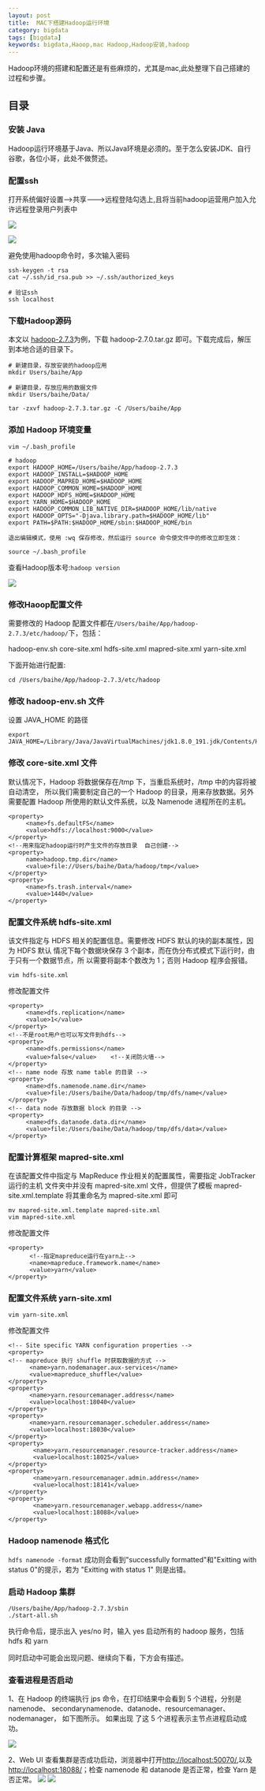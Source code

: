 ```yaml
---
layout: post
title:  MAC下搭建Hadoop运行环境
category: bigdata 
tags: [bigdata]
keywords: bigdata,Haoop,mac Hadoop,Hadoop安装,hadoop
---
```


Hadoop环境的搭建和配置还是有些麻烦的，尤其是mac,此处整理下自己搭建的过程和步骤。

## 目录

### 安装 Java
Hadoop运行环境基于Java、所以Java环境是必须的。至于怎么安装JDK、自行谷歌，各位小哥，此处不做赘述。

### 配置ssh 
打开系统偏好设置-->共享--->远程登陆勾选上,且将当前hadoop运营用户加入允许远程登录用户列表中

![](https://static.studytime.xin/image/articles/20190720234625.png)

![](https://static.studytime.xin/image/articles/20190720235630.png)

避免使用hadoop命令时，多次输入密码
```
ssh-keygen -t rsa
cat ~/.ssh/id_rsa.pub >> ~/.ssh/authorized_keys

# 验证ssh 
ssh localhost
```

### 

### 下载Hadoop源码
本文以 [hadoop-2.7.3](https://archive.apache.org/dist/hadoop/core/hadoop-2.7.3/)为例，下载 hadoop-2.7.0.tar.gz 即可。下载完成后，解压到本地合适的目录下。
```
# 新建目录，存放安装的hadoop应用
mkdir Users/baihe/App

# 新建目录，存放应用的数据文件
mkdir Users/baihe/Data/

tar -zxvf hadoop-2.7.3.tar.gz -C /Users/baihe/App
```

### 添加 Hadoop 环境变量
```
vim ~/.bash_profile

# hadoop
export HADOOP_HOME=/Users/baihe/App/hadoop-2.7.3
export HADOOP_INSTALL=$HADOOP_HOME
export HADOOP_MAPRED_HOME=$HADOOP_HOME
export HADOOP_COMMON_HOME=$HADOOP_HOME
export HADOOP_HDFS_HOME=$HADOOP_HOME
export YARN_HOME=$HADOOP_HOME
export HADOOP_COMMON_LIB_NATIVE_DIR=$HADOOP_HOME/lib/native
export HADOOP_OPTS="-Djava.library.path=$HADOOP_HOME/lib"
export PATH=$PATH:$HADOOP_HOME/sbin:$HADOOP_HOME/bin

退出编辑模式，使用 :wq 保存修改，然后运行 source 命令使文件中的修改立即生效：

source ~/.bash_profile

```

查看Hadoop版本号:`hadoop version`

![](https://static.studytime.xin/image/articles/20190720231833.png)


### 修改Haoop配置文件

需要修改的 Hadoop 配置文件都在`/Users/baihe/App/hadoop-2.7.3/etc/hadoop/`下，包括：

hadoop-env.sh
core-site.xml
hdfs-site.xml
mapred-site.xml
yarn-site.xml

下面开始进行配置:
```
cd /Users/baihe/App/hadoop-2.7.3/etc/hadoop
```

### 修改 hadoop-env.sh 文件

设置 JAVA_HOME 的路径
```
export JAVA_HOME=/Library/Java/JavaVirtualMachines/jdk1.8.0_191.jdk/Contents/Home
```

### 修改 core-site.xml 文件
默认情况下，Hadoop 将数据保存在/tmp 下，当重启系统时，/tmp 中的内容将被自动清空， 所以我们需要制定自己的一个 Hadoop 的目录，用来存放数据。另外需要配置 Hadoop 所使用的默认文件系统，以及 Namenode 进程所在的主机。
```
<property>
     <name>fs.defaultFS</name>
     <value>hdfs://localhost:9000</value>
</property>
<!--用来指定hadoop运行时产生文件的存放目录  自己创建-->
<property>
     name>hadoop.tmp.dir</name>
     <value>file://Users/baihe/Data/hadoop/tmp</value>
</property>
<property>
     <name>fs.trash.interval</name>
     <value>1440</value>
</property>
```

### 配置文件系统 hdfs-site.xml
该文件指定与 HDFS 相关的配置信息。需要修改 HDFS 默认的块的副本属性，因为 HDFS 默认 情况下每个数据块保存 3 个副本，而在伪分布式模式下运行时，由于只有一个数据节点，所 以需要将副本个数改为 1；否则 Hadoop 程序会报错。

```
vim hdfs-site.xml
```

修改配置文件

```
<property>
     <name>dfs.replication</name>
     <value>1</value>
</property>
<!--不是root用户也可以写文件到hdfs-->
<property>
     <name>dfs.permissions</name>
     <value>false</value>    <!--关闭防火墙-->
</property>
<!-- name node 存放 name table 的目录 -->
<property>
     <name>dfs.namenode.name.dir</name>
     <value>file:/Users/baihe/Data/hadoop/tmp/dfs/name</value>
</property>
<!-- data node 存放数据 block 的目录 -->
<property>
     <name>dfs.datanode.data.dir</name>
     <value>file:/Users/baihe/Data/hadoop/tmp/dfs/data</value>
</property>
```

### 配置计算框架 mapred-site.xml
在该配置文件中指定与 MapReduce 作业相关的配置属性，需要指定 JobTracker 运行的主机 文件夹中并没有 mapred-site.xml 文件，但提供了模板 mapred-site.xml.template 将其重命名为 mapred-site.xml 即可

```
mv mapred-site.xml.template mapred-site.xml
vim mapred-site.xml
```

修改配置文件
```
<property>
      <!--指定mapreduce运行在yarn上-->
      <name>mapreduce.framework.name</name>
      <value>yarn</value>
</property>
```

### 配置文件系统 yarn-site.xml

```
vim yarn-site.xml
```

修改配置文件
```
<!-- Site specific YARN configuration properties -->
<property>
<!-- mapreduce 执行 shuffle 时获取数据的方式 -->
      <name>yarn.nodemanager.aux-services</name>
      <value>mapreduce_shuffle</value>
</property>
<property>
      <name>yarn.resourcemanager.address</name>
      <value>localhost:18040</value>
</property>
<property>
      <name>yarn.resourcemanager.scheduler.address</name>
      <value>localhost:18030</value>
</property>
<property>
       <name>yarn.resourcemanager.resource-tracker.address</name>
       <value>localhost:18025</value>
</property>
<property>
       <name>yarn.resourcemanager.admin.address</name>
       <value>localhost:18141</value>
</property>
<property>
       <name>yarn.resourcemanager.webapp.address</name>
       <value>localhost:18088</value>
</property>
```

### Hadoop namenode 格式化
`hdfs namenode -format`
成功则会看到"successfully formatted"和"Exitting with status 0"的提示，若为 "Exitting with status 1" 则是出错。

### 启动 Hadoop 集群
```
/Users/baihe/App/hadoop-2.7.3/sbin
./start-all.sh
```

执行命令后，提示出入 yes/no 时，输入 yes
启动所有的 hadoop 服务，包括 hdfs 和 yarn

同时启动中可能会出现问题、继续向下看，下方会有描述。

### 查看进程是否启动
1、在 Hadoop 的终端执行 jps 命令，在打印结果中会看到 5 个进程，分别是 namenode、 secondarynamenode、datanode、resourcemanager、nodemanager， 如下图所示。 如果出现 了这 5 个进程表示主节点进程启动成功。

![](https://static.studytime.xin/image/articles/20190720233742.png)

2、Web UI 查看集群是否成功启动，浏览器中打开[http://localhost:50070/](http://localhost:50070/),以及[http://localhost:18088/](http://localhost:18088/)；检查 namenode 和 datanode 是否正常，检查 Yarn 是否正常。
![](https://static.studytime.xin/image/articles/20190720234052.png)
![](https://static.studytime.xin/image/articles/20190720234115.png)


























